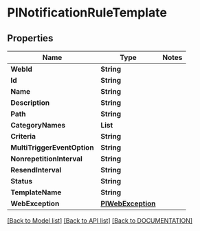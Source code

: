 # PINotificationRuleTemplate

## Properties
Name | Type | Notes
------------ | ------------- | -------------
**WebId** | **String**
**Id** | **String**
**Name** | **String**
**Description** | **String**
**Path** | **String**
**CategoryNames** | **List<String>**
**Criteria** | **String**
**MultiTriggerEventOption** | **String**
**NonrepetitionInterval** | **String**
**ResendInterval** | **String**
**Status** | **String**
**TemplateName** | **String**
**WebException** | **[**PIWebException**](../models/PIWebException.md)**

[[Back to Model list]](../../DOCUMENTATION.md#documentation-for-models) [[Back to API list]](../../DOCUMENTATION.md#documentation-for-api-endpoints) [[Back to DOCUMENTATION]](../../DOCUMENTATION.md)
